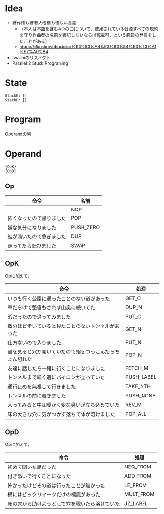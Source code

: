 # Idea

- 著作権も著者人格権も怪しい言語
  + （本人は本曲を含む4つの曲について、使用されている音源すべての規約を守り作曲者の名前を表記しないならば転載可、という趣旨の発言をしたことがある）
  + https://dic.nicovideo.jp/a/%E3%83%A4%E3%83%84%E3%83%A1%E7%A9%B4
- Iwashiのリスペクト
- Parallel 2 Stuck Programing

# State
```
StackK: []
StackD: []
```

# Program
Operandの列

# Operand
```
{OpK}
{OpD}
```

## Op
|命令|名前|
|-----|-----|
||NOP|
|怖くなったので帰りました|POP|
|嫌な気分になりました|PUSH_ZERO|
|蛙が鳴いたので急ぎました|DUP|
|走ってたら転びました|SWAP|

## OpK
Opに加えて，

|命令|処理|
|-----|-----|
|いつも行く公園に通ったことのない道があった|GET_C|
|草だらけで整備もされず山奥に続いてた|DUP_N|
|暇だったので通ってみました|PUT_C| 
|数分ほど歩いていると見たことのないトンネルがあった|GET_N|
|仕方ないので入りました|PUT_N|
|壁を見ると穴が開いていたので指をつっこんだらちょん切れた|POP_N|
|友達に話したら一緒に行くことになりました|FETCH_M|
|トンネルまで続く道にパイロンが立っていた|PUSH_LABEL|
|通行止めを無視して行きました|TAKE_NTH|
|トンネルの前に着きました|PUSH_NONE|
|入ってみると中は暖かく変な臭いが立ち込めていた|REV_M|
|床の大きな穴に気がつかず落ちて体が溶けました|POP_ALL|

## OpD
Opに加えて，

|命令|処理|
|-----|-----|
|初めて聞いた話だった|NEQ_FROM|
|付き添いで行くことになった|ADD_FROM|
|怖かったけどその道は行ったことが無かった|LE_FROM|
|横にはビックリマークだけの標識があった|MULT_FROM|
|床の穴から助けようとして穴を覗いたら溶けていた|JZ_LABEL|